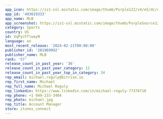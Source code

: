 ```yaml
---
app_icon: https://is1-ssl.mzstatic.com/image/thumb/Purple122/v4/e5/dc/e9/e5dce914-05bb-feba-c8e3-f11185be14d2/AppIcon-0-0-1x_U007emarketing-0-7-0-sRGB-85-220.png/1024x1024bb.png
app_id: '493619333'
app_name: MLB
app_screenshot: https://is1-ssl.mzstatic.com/image/thumb/PurpleSource126/v4/e9/7c/9d/e97c9d79-552e-d3df-38c1-37decafe4f48/25fedf43-c53e-4952-9b40-5c72aaf67996_1_-_Live.png/1242x2688bb.png
category: Sports
country: US
id: VqPycFflwayN
language: en
most_recent_release: '2024-02-21T00:00:00'
publisher_id: '281969992'
publisher_name: MLB
rank: '57'
release_count_in_past_year: '36'
release_count_in_past_year_category: 12
release_count_in_past_year_top_in_category: 34
rep_email: michael.roguly@bitrise.io
rep_first_name: Michael
rep_full_name: Michael Roguly
rep_linkedin: https://www.linkedin.com/in/michael-roguly-77376710
rep_phone: +1 949-233-3404
rep_photo: michael.jpg
rep_title: Account Manager
store: itunes_connect
---
```

